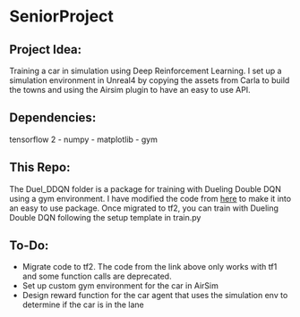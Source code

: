 # SeniorProject

## Project Idea:
Training a car in simulation using Deep Reinforcement Learning. I set up a simulation environment in Unreal4 by copying the assets from Carla to build the towns and using the Airsim plugin to have an easy to use API.

## Dependencies:
tensorflow 2 - numpy - matplotlib - gym

## This Repo:
The Duel_DDQN folder is a package for training with Dueling Double DQN using a gym environment. I have modified the code from [here](https://github.com/ChuaCheowHuan/reinforcement_learning/blob/master/DQN_variants/duel_DDQN/duelling_DDQN_cartpole.ipynb) to make it into an easy to use package. Once migrated to tf2, you can train with Dueling Double DQN following the setup template in train.py

## To-Do:
- Migrate code to tf2. The code from the link above only works with tf1 and some function calls are deprecated. 
- Set up custom gym environment for the car in AirSim 
- Design reward function for the car agent that uses the simulation env to determine if the car is in the lane
